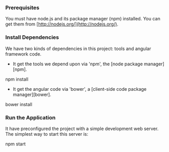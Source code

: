 ### Prerequisites

You must have node.js and its package manager (npm) installed.  You can get them from [http://nodejs.org/](http://nodejs.org/).

### Install Dependencies

We have two kinds of dependencies in this project: tools and angular framework code.

* It get the tools we depend upon via 'npm', the [node package manager][npm].

npm install

* It get the angular code via 'bower', a [client-side code package manager][bower].

bower install

### Run the Application

It have preconfigured the project with a simple development web server.  The simplest way to start
this server is:

npm start
